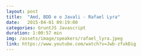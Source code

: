 ```yaml
---
layout: post
title:  "Amd, BDD e o Javali - Rafael Lyra"
date:   2015-04-01 09:19:00
categories: GruntJS Javascript
duration: 1:00:57 min
img: /assets/image/speakers/rafael_lyra.jpeg
link: https://www.youtube.com/watch?v=Jwb-zfukDig
---
```

